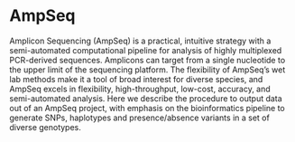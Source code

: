 # AmpSeq
Amplicon Sequencing (AmpSeq) is a practical, intuitive strategy with a semi-automated computational pipeline for analysis of highly multiplexed PCR-derived sequences. Amplicons can target from a single nucleotide to the upper limit of the sequencing platform. The flexibility of AmpSeq’s wet lab methods make it a tool of broad interest for diverse species, and AmpSeq excels in flexibility, high-throughput, low-cost, accuracy, and semi-automated analysis. Here we describe the procedure to output data out of an AmpSeq project, with emphasis on the bioinformatics pipeline to generate SNPs, haplotypes and presence/absence variants in a set of diverse genotypes.
